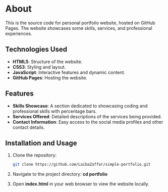 # About

This is the source code for personal portfolio website, hosted on GitHub Pages. The website showcases some skills, services, and professional experiences.

## Technologies Used

- **HTML5**: Structure of the website.
- **CSS3**: Styling and layout.
- **JavaScript**: Interactive features and dynamic content.
- **GitHub Pages**: Hosting the website.

## Features
- **Skills Showcase**: A section dedicated to showcasing coding and professional skills with percentage bars.
- **Services Offered**: Detailed descriptions of the services being provided.
- **Contact Information**: Easy access to the social media profiles and other contact details.

## Installation and Usage

1. Clone the repository:
   ```bash
   git clone https://github.com/LaibaZaffar/simple-portfolio.git

2. Navigate to the project directory:
   **cd portfolio**
   
3. Open **index.html** in your web browser to view the website locally.


